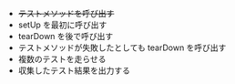 - ~~テストメソッドを呼び出す~~
- setUp を最初に呼び出す
- tearDown を後で呼び出す
- テストメソッドが失敗したとしても tearDown を呼び出す
- 複数のテストを走らせる
- 収集したテスト結果を出力する
